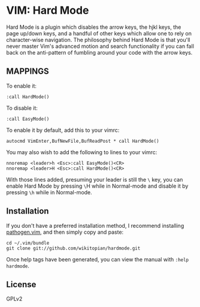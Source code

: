 VIM: Hard Mode
==============

Hard Mode is a plugin which disables the arrow keys, the hjkl keys,
the page up/down keys, and a handful of other keys which allow one
to rely on character-wise navigation. The philosophy behind Hard Mode
is that you'll never master Vim's advanced motion and search functionality
if you can fall back on the anti-pattern of fumbling around your code with
the arrow keys.

MAPPINGS
--------

To enable it:

    :call HardMode()

To disable it:

    :call EasyMode()

To enable it by default, add this to your vimrc:

    autocmd VimEnter,BufNewFile,BufReadPost * call HardMode()

You may also wish to add the following to lines to your vimrc:

    nnoremap <leader>h <Esc>:call EasyMode()<CR>
    nnoremap <leader>H <Esc>:call HardMode()<CR>

With those lines added, presuming your leader is still the `\` key, you
can enable Hard Mode by pressing `\`H while in Normal-mode and disable it
by pressing `\h` while in Normal-mode.

Installation
------------

If you don't have a preferred installation method, I recommend
installing [pathogen.vim](https://github.com/tpope/vim-pathogen), and
then simply copy and paste:

    cd ~/.vim/bundle
    git clone git://github.com/wikitopian/hardmode.git

Once help tags have been generated, you can view the manual with
`:help hardmode`.

License
-------

GPLv2
